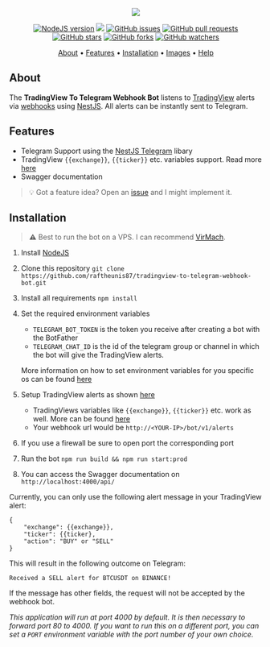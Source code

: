 <p align="center"><a href="https://github.com/raftheunis87/tradingview-to-telegram-webhook-bot" target="_blank"><img src="https://i.imgur.com/bbIFgsc.png"></a></p>

<p align="center">
    <a href="https://nodejs.org/en/download/"><img src="https://img.shields.io/badge/node-%3E%3D%206.0.0-brightgreen?style=plastic" alt="NodeJS version"></a>
    <img src="https://img.shields.io/github/workflow/status/raftheunis87/tradingview-to-telegram-webhook-bot/Node.js%20CI/main?style=plastic">
    <a href="https://github.com/raftheunis87/tradingview-to-telegram-webhook-bot/issues"><img src="https://img.shields.io/github/issues/raftheunis87/tradingview-to-telegram-webhook-bot?style=plastic" alt="GitHub issues"></a>
    <a href="https://github.com/raftheunis87/tradingview-to-telegram-webhook-bot/pulls"><img src="https://img.shields.io/github/issues-pr/raftheunis87/tradingview-to-telegram-webhook-bot?style=plastic" alt="GitHub pull requests"></a>
    <br /><a href="https://github.com/raftheunis87/tradingview-to-telegram-webhook-bot/stargazers"><img src="https://img.shields.io/github/stars/raftheunis87/tradingview-to-telegram-webhook-bot?style=social" alt="GitHub stars"></a>
    <a href="https://github.com/raftheunis87/tradingview-to-telegram-webhook-bot/network/members"><img src="https://img.shields.io/github/forks/raftheunis87/tradingview-to-telegram-webhook-bot?style=social" alt="GitHub forks"></a>
    <a href="https://github.com/raftheunis87/tradingview-to-telegram-webhook-bot/watchers"><img src="https://img.shields.io/github/watchers/raftheunis87/tradingview-to-telegram-webhook-bot?style=social" alt="GitHub watchers"></a>
</p>

<p align="center">
  <a href="#about">About</a>
  •
  <a href="#features">Features</a>
  •
  <a href="#installation">Installation</a>
  •
  <a href="#images">Images</a>
  •
  <a href="#how-can-i-help">Help</a>
</p>

## About
The **TradingView To Telegram Webhook Bot** listens to [TradingView](https://tradingview.com) alerts via [webhooks](https://www.tradingview.com/support/solutions/43000529348-i-want-to-know-more-about-webhooks/) using [NestJS](https://nestjs.com/).
All alerts can be instantly sent to Telegram.

## Features
- Telegram Support using the [NestJS Telegram](https://github.com/jmcdo29/nestjs-telegram) libary
- TradingView `{{exchange}}`, `{{ticker}}` etc. variables support. Read more [here](https://www.tradingview.com/blog/en/introducing-variables-in-alerts-14880/)
- Swagger documentation

> 💡 Got a feature idea? Open an [issue](https://github.com/raftheunis87/tradingview-to-telegram-webhook-bot/issues/new) and I might implement it.

## Installation
> ⚠️ Best to run the bot on a VPS. I can recommend [VirMach](https://virmach.com/).
1. Install [NodeJS](https://nodejs.org/en/download/)
1. Clone this repository `git clone https://github.com/raftheunis87/tradingview-to-telegram-webhook-bot.git`
1. Install all requirements `npm install`
1. Set the required environment variables
    - `TELEGRAM_BOT_TOKEN` is the token you receive after creating a bot with the BotFather
    - `TELEGRAM_CHAT_ID` is the id of the telegram group or channel in which the bot will give the TradingView alerts. 

    More information on how to set environment variables for you specific os can be found [here](https://www.twilio.com/blog/2017/01/how-to-set-environment-variables.html)
1. Setup TradingView alerts as shown [here](https://i.imgur.com/Yl4Q9Ht.png)
    - TradingViews variables like `{{exchange}}`, `{{ticker}}` etc. work as well. More can be found [here](https://www.tradingview.com/blog/en/introducing-variables-in-alerts-14880/)
    - Your webhook url would be `http://<YOUR-IP>/bot/v1/alerts`
1. If you use a firewall be sure to open port the corresponding port
1. Run the bot `npm run build && npm run start:prod`
1. You can access the Swagger documentation on `http://localhost:4000/api/`

Currently, you can only use the following alert message in your TradingView alert:

```
{
    "exchange": {{exchange}},
    "ticker": {{ticker},
    "action": "BUY" or "SELL"
}
```

This will result in the following outcome on Telegram:
```
Received a SELL alert for BTCUSDT on BINANCE!
```

If the message has other fields, the request will not be accepted by the webhook bot.

*This application will run at port 4000 by default. It is then necessary to forward port 80 to 4000. If you want to run this on a different port, you can set a `PORT` environment variable with the port number of your own choice.*